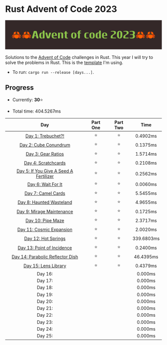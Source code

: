 # Rust Advent of Code 2023

![crab banner](.images/banner.png)

Solutions to the [Advent of Code](https://adventofcode.com/) challenges in Rust. This year I will try to solve the problems in Rust. This is the [template](https://github.com/agubelu/AoC-rust-template) I'm using.

* To run: `cargo run --release [days...]`.

## Progress

* Currently: **30**⭐

* Total time: 404.5267ms

| Day | Part One | Part Two | Time |
|:---:|:---:|:---:|:---:|
| [Day 1: Trebuchet?!](https://adventofcode.com/2023/day/1) | ⭐ | ⭐ | 0.4902ms |
| [Day 2: Cube Conundrum](https://adventofcode.com/2023/day/2) | ⭐ | ⭐ | 0.1375ms |
| [Day 3: Gear Ratios](https://adventofcode.com/2023/day/3) | ⭐ | ⭐ | 1.5714ms |
| [Day 4: Scratchcards](https://adventofcode.com/2023/day/4) | ⭐ | ⭐ | 0.2108ms |
| [Day 5: If You Give A Seed A Fertilizer](https://adventofcode.com/2023/day/5) | ⭐ | ⭐ | 0.2562ms |
| [Day 6: Wait For It](https://adventofcode.com/2023/day/6) | ⭐ | ⭐ | 0.0060ms |
| [Day 7: Camel Cards](https://adventofcode.com/2023/day/7) | ⭐ | ⭐ | 5.5455ms |
| [Day 8: Haunted Wasteland](https://adventofcode.com/2023/day/8) | ⭐ | ⭐ | 4.9655ms |
| [Day 9: Mirage Maintenance](https://adventofcode.com/2023/day/9) | ⭐ | ⭐ | 0.1725ms |
| [Day 10: Pipe Maze](https://adventofcode.com/2023/day/10) | ⭐ | ⭐ | 2.3717ms |
| [Day 11: Cosmic Expansion](https://adventofcode.com/2023/day/11) | ⭐ | ⭐ | 2.0020ms |
| [Day 12: Hot Springs](https://adventofcode.com/2023/day/12) | ⭐ | ⭐ | 339.6803ms |
| [Day 13: Point of Incidence](https://adventofcode.com/2023/day/13) | ⭐ | ⭐ | 0.2400ms |
| [Day 14: Parabolic Reflector Dish](https://adventofcode.com/2023/day/14) | ⭐ | ⭐ | 46.4395ms |
| [Day 15: Lens Library](https://adventofcode.com/2023/day/15) | ⭐ | ⭐ | 0.4379ms |
| Day 16: |  |  | 0.000ms |
| Day 17: |  |  | 0.000ms |
| Day 18: |  |  | 0.000ms |
| Day 19: |  |  | 0.000ms |
| Day 20: |  |  | 0.000ms |
| Day 21: |  |  | 0.000ms |
| Day 22: |  |  | 0.000ms |
| Day 23: |  |  | 0.000ms |
| Day 24: |  |  | 0.000ms |
| Day 25: |  |  | 0.000ms |

